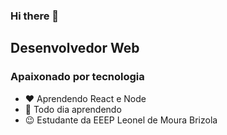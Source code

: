 ### Hi there 👋

## Desenvolvedor Web
### Apaixonado por tecnologia

- ❤ Aprendendo React e Node
- 🚀 Todo dia aprendendo
- 😉 Estudante da EEEP Leonel de Moura Brizola

